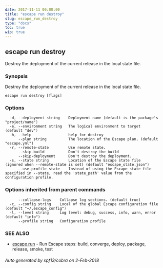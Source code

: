 ```yaml
---
date: 2017-11-11 00:00:00
title: "escape run destroy"
slug: escape_run_destroy
type: "docs"
toc: true
wip: true
---
```

## escape run destroy

Destroy the deployment of the current release in the local state file.

### Synopsis


Destroy the deployment of the current release in the local state file.

```
escape run destroy [flags]
```

### Options

```
  -d, --deployment string    Deployment name (default is the package's "project/name")
  -e, --environment string   The logical environment to target (default "dev")
  -h, --help                 help for destroy
      --plan string          The location of the Escape plan. (default "escape.yml")
  -r, --remote-state         Use remote state.
      --skip-build           Don't destroy the build
      --skip-deployment      Don't destroy the deployment.
  -s, --state string         Location of the Escape state file (ignored when --remote-state is set) (default "escape_state.json")
      --use-profile-state    Instead of using the Escape state file specified in --state, read the 'state_path' value from the configuration profile.
```

### Options inherited from parent commands

```
      --collapse-logs    Collapse log sections. (default true)
  -c, --config string    Local of the global Escape configuration file (default "~/.escape_config")
  -l, --level string     Log level: debug, success, info, warn, error (default "info")
      --profile string   Configuration profile
```

### SEE ALSO
* [escape run](../escape_run/)	 - Run Escape steps: build, converge, deploy, package, release, smoke, test

###### Auto generated by spf13/cobra on 2-Feb-2018

